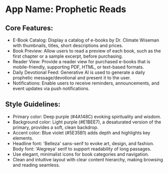 # **App Name**: Prophetic Reads

## Core Features:

- E-Book Catalog: Display a catalog of e-books by Dr. Climate Wiseman with thumbnails, titles, short descriptions and prices.
- Book Preview: Allow users to read a preview of each book, such as the first chapter or a sample excerpt, before purchasing.
- Reader View: Provide a reader view for purchased e-books that is mobile-friendly, supporting PDF, HTML, or text-based formats.
- Daily Devotional Feed: Generative AI is used to generate a daily prophetic message/devotional and present it to the user.
- Notifications: Enable users to receive reminders, announcements, and event updates via push notifications.

## Style Guidelines:

- Primary color: Deep purple (#4A148C) evoking spirituality and wisdom.
- Background color: Light purple (#E1BEE7), a desaturated version of the primary, provides a soft, clean backdrop.
- Accent color: Blue violet (#5E35B1) adds depth and highlights key elements.
- Headline font: 'Belleza' sans-serif to evoke art, design, and fashion. Body font: 'Alegreya' serif to support readability of long passages.
- Use elegant, minimalist icons for book categories and navigation.
- Clean and intuitive layout with clear content hierarchy, making browsing and reading seamless.